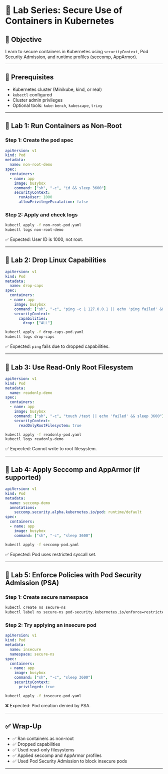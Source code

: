 # 🧪 Lab Series: Secure Use of Containers in Kubernetes

## 🎯 Objective
Learn to secure containers in Kubernetes using `securityContext`, Pod Security Admission, and runtime profiles (seccomp, AppArmor).

---

## 🧰 Prerequisites

- Kubernetes cluster (Minikube, kind, or real)
- `kubectl` configured
- Cluster admin privileges
- Optional tools: `kube-bench`, `kubescape`, `trivy`

---

## 🔹 Lab 1: Run Containers as Non-Root

### Step 1: Create the pod spec

```yaml
apiVersion: v1
kind: Pod
metadata:
  name: non-root-demo
spec:
  containers:
  - name: app
    image: busybox
    command: ["sh", "-c", "id && sleep 3600"]
    securityContext:
      runAsUser: 1000
      allowPrivilegeEscalation: false
```

### Step 2: Apply and check logs

```bash
kubectl apply -f non-root-pod.yaml
kubectl logs non-root-demo
```

✅ Expected: User ID is 1000, not root.

---

## 🔹 Lab 2: Drop Linux Capabilities

```yaml
apiVersion: v1
kind: Pod
metadata:
  name: drop-caps
spec:
  containers:
  - name: app
    image: busybox
    command: ["sh", "-c", "ping -c 1 127.0.0.1 || echo 'ping failed' && sleep 3600"]
    securityContext:
      capabilities:
        drop: ["ALL"]
```

```bash
kubectl apply -f drop-caps-pod.yaml
kubectl logs drop-caps
```

✅ Expected: `ping` fails due to dropped capabilities.

---

## 🔹 Lab 3: Use Read-Only Root Filesystem

```yaml
apiVersion: v1
kind: Pod
metadata:
  name: readonly-demo
spec:
  containers:
  - name: app
    image: busybox
    command: ["sh", "-c", "touch /test || echo 'failed' && sleep 3600"]
    securityContext:
      readOnlyRootFilesystem: true
```

```bash
kubectl apply -f readonly-pod.yaml
kubectl logs readonly-demo
```

✅ Expected: Cannot write to root filesystem.

---

## 🔹 Lab 4: Apply Seccomp and AppArmor (if supported)

```yaml
apiVersion: v1
kind: Pod
metadata:
  name: seccomp-demo
  annotations:
    seccomp.security.alpha.kubernetes.io/pod: runtime/default
spec:
  containers:
  - name: app
    image: busybox
    command: ["sh", "-c", "sleep 3600"]
```

```bash
kubectl apply -f seccomp-pod.yaml
```

✅ Expected: Pod uses restricted syscall set.

---

## 🔹 Lab 5: Enforce Policies with Pod Security Admission (PSA)

### Step 1: Create secure namespace

```bash
kubectl create ns secure-ns
kubectl label ns secure-ns pod-security.kubernetes.io/enforce=restricted
```

### Step 2: Try applying an insecure pod

```yaml
apiVersion: v1
kind: Pod
metadata:
  name: insecure
  namespace: secure-ns
spec:
  containers:
  - name: app
    image: busybox
    command: ["sh", "-c", "sleep 3600"]
    securityContext:
      privileged: true
```

```bash
kubectl apply -f insecure-pod.yaml
```

❌ Expected: Pod creation denied by PSA.

---

## ✅ Wrap-Up

- ✅ Ran containers as non-root
- ✅ Dropped capabilities
- ✅ Used read-only filesystems
- ✅ Applied seccomp and AppArmor profiles
- ✅ Used Pod Security Admission to block insecure pods

---